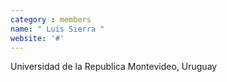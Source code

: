 ```yaml
---
category : members
name: " Luis Sierra " 
website: '#'
---
```

Universidad de la Republica
Montevideo, Uruguay

